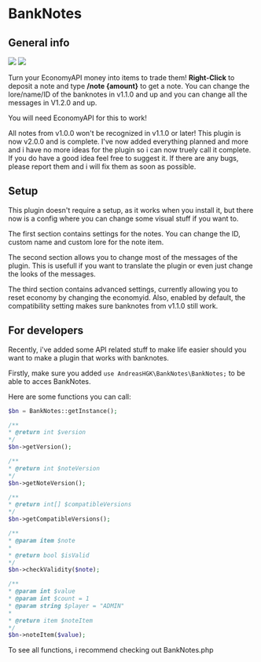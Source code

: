 # BankNotes

## General info
[![](https://poggit.pmmp.io/shield.state/BankNotes)](https://poggit.pmmp.io/p/BankNotes)
[![](https://poggit.pmmp.io/shield.api/BankNotes)](https://poggit.pmmp.io/p/BankNotes)


Turn your EconomyAPI money into items to trade them!
**Right-Click** to deposit a note and type **/note {amount}** to get a note.
You can change the lore/name/ID of the banknotes in v1.1.0 and up and you can change all the messages in V1.2.0 and up.

You will need EconomyAPI for this to work!

All notes from v1.0.0 won't be recognized in v1.1.0 or later!
This plugin is now v2.0.0 and is complete. I've now added everything planned and more and i have no more ideas for the plugin so i can now truely call it complete.
If you do have a good idea feel free to suggest it. If there are any bugs, please report them and i will fix them as soon as possible.

## Setup
This plugin doesn't require a setup, as it works when you install it, but there now is a config where you can change some visual stuff if you want to.

The first section contains settings for the notes. You can change the ID, custom name and custom lore for the note item.

The second section allows you to change most of the messages of the plugin. This is usefull if you want to translate the plugin or even just change the looks of the messages.

The third section contains advanced settings, currently allowing you to reset economy by changing the economyid.
Also, enabled by default, the compatibility setting makes sure banknotes from v1.1.0 still work.

## For developers
Recently, i've added some API related stuff to make life easier should you want to make a plugin that works with banknotes.

Firstly, make sure you added `use AndreasHGK\BankNotes\BankNotes;` to be able to acces BankNotes.

Here are some functions you can call:
```php
$bn = BankNotes::getInstance();

/**
* @return int $version
*/
$bn->getVersion();

/**
* @return int $noteVersion
*/
$bn->getNoteVersion();

/**
* @return int[] $compatibleVersions
*/
$bn->getCompatibleVersions();

/**
* @param item $note
*
* @return bool $isValid
*/
$bn->checkValidity($note);

/**
* @param int $value
* @param int $count = 1
* @param string $player = "ADMIN"
*
* @return item $noteItem
*/
$bn->noteItem($value);
```

To see all functions, i recommend checking out BankNotes.php
